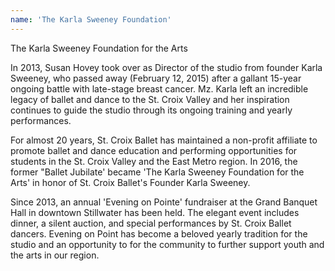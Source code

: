 ```yaml
---
name: 'The Karla Sweeney Foundation'
---
```


The Karla Sweeney Foundation for the Arts

In 2013, Susan Hovey took over as Director of the studio from
founder Karla Sweeney, who passed away (February 12, 2015) after a
gallant 15-year ongoing battle with late-stage breast cancer. Mz.
Karla left an incredible legacy of ballet and dance to the St. Croix
Valley and her inspiration continues to guide the studio through its
ongoing training and yearly performances.

For almost 20 years, St. Croix Ballet has maintained a non-profit affiliate to promote ballet and dance education and performing opportunities for students in the St. Croix Valley and the East Metro region. In 2016, the former "Ballet Jubilate' became 'The Karla Sweeney Foundation for the Arts' in honor of St. Croix Ballet's Founder Karla Sweeney.

Since 2013, an annual 'Evening on Pointe' fundraiser at the Grand Banquet Hall in downtown Stillwater has been held. The elegant event includes dinner, a silent auction, and special performances by St. Croix Ballet dancers. Evening on Point has become a beloved yearly tradition for the studio and an opportunity to for the community to further support youth and the arts in our region.
